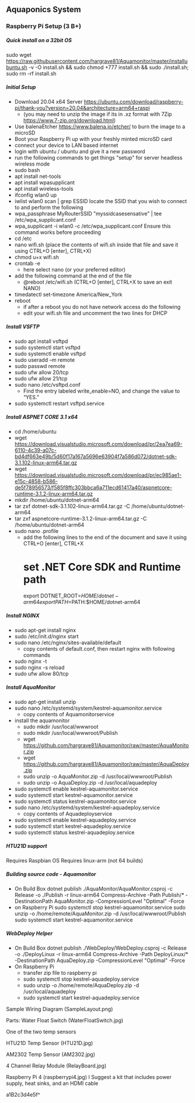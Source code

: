 ## Aquaponics System
### Raspberry Pi Setup (3 B+)
##### Quick install on a 32bit OS
sudo wget https://raw.githubusercontent.com/hargrave81/Aquamonitor/master/installubuntu.sh -v -O install.sh && sudo chmod +777 install.sh && sudo ./install.sh; sudo rm -rf install.sh
##### Initial Setup
- Download 20.04 x64 Server https://ubuntu.com/download/raspberry-pi/thank-you?version=20.04&architecture=arm64+raspi
  - (you may need to unzip the image if its in .xz format with 7Zip https://www.7-zip.org/download.html)
- Use balenaEtcher https://www.balena.io/etcher/ to burn the image to a microSD
- Boot your Raspberry Pi up with your freshly minted microSD card
- connect your device to LAN based internet
- login with ubuntu / ubuntu and give it a new password
- run the following commands to get things "setup" for server headless wireless mode
- sudo bash
- apt install net-tools
- apt install wpasupplicant
- apt install wireless-tools
- ifconfig wlan0 up
- iwlist wlan0 scan | grep ESSID
  locate the SSID that you wish to connect to and perform the following
- wpa_passphrase MyRouterSSID "myssidcasesensative" | tee /etc/wpa_supplicant.conf
- wpa_supplicant -i wlan0 -c /etc/wpa_supplicant.conf
  Ensure this command works before proceeding
- cd /etc
- nano wifi.sh        (place the contents of wifi.sh inside that file and save it using CTRL+O [enter], CTRL+X)
- chmod u+x wifi.sh
- crontab -e
  - here select nano (or your preferred editor)
- add the following command at the end of the file
  - @reboot /etc/wifi.sh    (CTRL+O [enter], CTRL+X to save an exit NANO)
- timedatectl set-timezone America/New_York
- reboot
  - if after a reboot you do not have network access do the following
  - edit your wifi.sh file and uncomment the two lines for DHCP

##### Install VSFTP
- sudo apt install vsftpd
- sudo systemctl start vsftpd
- sudo systemctl enable vsftpd
- sudo useradd –m remote
- sudo passwd remote
- sudo ufw allow 20/tcp
- sudo ufw allow 21/tcp
- sudo nano /etc/vsftpd.conf
  - Find the entry labeled write_enable=NO, and change the value to “YES.”
- sudo systemctl restart vsftpd.service 

##### Install ASPNET CORE 3.1 x64
- cd /home/ubuntu
- wget https://download.visualstudio.microsoft.com/download/pr/2ea7ea69-6110-4c39-a07c-bd4df663e49b/5d60f17a167a5696e63904f7a586d072/dotnet-sdk-3.1.102-linux-arm64.tar.gz
- wget https://download.visualstudio.microsoft.com/download/pr/ec985ae1-e15c-4858-b586-de5f78956573/f585f8ffc303bbca6a711ecd61417a40/aspnetcore-runtime-3.1.2-linux-arm64.tar.gz
- mkdir /home/ubuntu/dotnet-arm64
- tar zxf dotnet-sdk-3.1.102-linux-arm64.tar.gz -C /home/ubuntu/dotnet-arm64
- tar zxf aspnetcore-runtime-3.1.2-linux-arm64.tar.gz -C /home/ubuntu/dotnet-arm64
- sudo nano .profile
  - add the following lines to the end of the document and save it using CTRL+O [enter], CTRL+X
    # set .NET Core SDK and Runtime path
    export DOTNET_ROOT=$HOME/dotnet-arm64
    export PATH=$PATH:$HOME/dotnet-arm64

##### Install NGINX
- sudo apt-get install nginx
- sudo /etc/init.d/nginx start
- sudo nano /etc/nginx/sites-available/default
  - copy contents of default.conf, then restart nginx with following commands
- sudo nginx -t
- sudo nginx -s reload
- sudo ufw allow 80/tcp

##### Install AquaMonitor
- sudo apt-get install unzip
- sudo nano /etc/systemd/system/kestrel-aquamonitor.service
  - copy contents of Aquamonitorservice
- install the aquamonitor
  - sudo mkdir /usr/local/wwwroot
  - sudo mkdir /usr/local/wwwroot/Publish
  - wget https://github.com/hargrave81/Aquamonitor/raw/master/AquaMonitor.zip
  - wget https://github.com/hargrave81/Aquamonitor/raw/master/AquaDeploy.zip
  - sudo unzip -o AquaMonitor.zip -d /usr/local/wwwroot/Publish
  - sudo unzip -o AquaDeploy.zip -d /usr/local/aquadeploy
- sudo systemctl enable kestrel-aquamonitor.service
- sudo systemctl start kestrel-aquamonitor.service
- sudo systemctl status kestrel-aquamonitor.service
- sudo nano /etc/systemd/system/kestrel-aquadeploy.service
  - copy contents of Aquadeployservice
- sudo systemctl enable kestrel-aquadeploy.service
- sudo systemctl start kestrel-aquadeploy.service
- sudo systemctl status kestrel-aquadeploy.service


##### HTU21D support
Requires Raspbian OS
Requires linux-arm (not 64 builds)


##### Building source code - Aquamonitor
- On Build Box
dotnet publish ./AquaMonitor/AquaMonitor.csproj -c Release -o ./Publish -r linux-arm64
Compress-Archive -Path Publish/* -DestinationPath AquaMonitor.zip -CompressionLevel "Optimal" -Force
- on Raspberry Pi
sudo systemctl stop kestrel-aquamonitor.service
sudo unzip -o /home/remote/AquaMonitor.zip -d /usr/local/wwwroot/Publish
sudo systemctl start kestrel-aquamonitor.service

##### WebDeploy Helper
- On Build Box
dotnet publish ./WebDeploy/WebDeploy.csproj -c Release -o ./DeployLinux -r linux-arm64
Compress-Archive -Path DeployLinux/* -DestinationPath AquaDeploy.zip -CompressionLevel "Optimal" -Force
- On Raspberry Pi
  - transfer zip file to raspberry pi  
  - sudo systemctl stop kestrel-aquadeploy.service
  - sudo unzip -o /home/remote/AquaDeploy.zip -d /usr/local/aquadeploy
  - sudo systemctl start kestrel-aquadeploy.service    


Sample Wiring Diagram (SampleLayout.png)

Parts:
Water Float Switch (WaterFloatSwitch.jpg)

One of the two temp sensors

HTU21D Temp Sensor (HTU21D.jpg)

AM2302 Temp Sensor (AM2302.jpg)


4 Channel Relay Module (RelayBoard.jpg)

Raspberry Pi 4 (raspberrypi4.jpg)
I Suggest a kit that includes power supply, heat sinks, and an HDMI cable




a1B2c3d4e5f^
